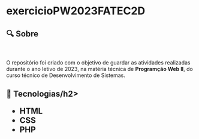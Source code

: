 # exercicioPW2023FATEC2D

<h2>&#x1F50D Sobre</h2><br>
<p> O repositório foi criado com o objetivo de guardar as atividades realizadas durante o ano letivo de 2023, na matéria técnica de <strong>Programção Web II</strong>, do curso técnico de Desenvolvimento de Sistemas. </p>

<h2>&#x1F527 Tecnologias/h2>
<ul>
  <li>HTML</li>
  <li>CSS</li>
  <li>PHP</li>
</ul>
